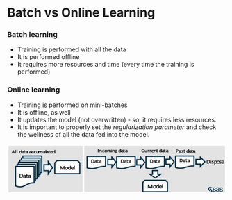 # Batch vs Online Learning

### Batch learning

* Training is performed with all the data
* It is performed offline
* It requires more resources and time \(every time the training is performed\)

### Online learning

* Training is performed on mini-batches
* It is offline, as well
* It updates the model \(not overwritten\) - so, it requires less resources.
* It is important to properly set the _regularization parameter_ and check the wellness of all the data fed into the model.

![](../../.gitbook/assets/image%20%2817%29.png)

